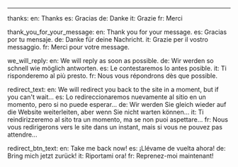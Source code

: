 ---
thanks:
  en: Thanks
  es: Gracias
  de: Danke
  it: Grazie
  fr: Merci

thank_you_for_your_message:
  en: Thank you for your message.
  es: Gracias por tu mensaje.
  de: Danke für deine Nachricht.
  it: Grazie per il vostro messaggio.
  fr: Merci pour votre message.

we_will_reply:
  en: We will reply as soon as possible.
  de: Wir werden so schnell wie möglich antworten.
  es: Le contestaremos lo antes posible.
  it: Ti risponderemo al più presto.
  fr: Nous vous répondrons dès que possible.

redirect_text:
  en: We will redirect you back to the site in a moment, but if you can't wait...
  es: Lo redireccionaremos nuevamente al sitio en un momento, pero si no puede esperar...
  de: Wir werden Sie gleich wieder auf die Website weiterleiten, aber wenn Sie nicht warten können...
  it: Ti reindirizzeremo al sito tra un momento, ma se non puoi aspettare...
  fr: Nous vous redirigerons vers le site dans un instant, mais si vous ne pouvez pas attendre...

redirect_btn_text:
  en: Take me back now!
  es: ¡Llévame de vuelta ahora! 
  de: Bring mich jetzt zurück!
  it: Riportami ora!
  fr: Reprenez-moi maintenant!
